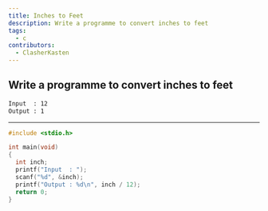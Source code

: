```yaml
---
title: Inches to Feet
description: Write a programme to convert inches to feet
tags:
  - c
contributors:
  - ClasherKasten
---
```


## Write a programme to convert inches to feet

```txt
Input  : 12
Output : 1
```


---

<CodeBlock>

```c
#include <stdio.h>

int main(void)
{
  int inch;
  printf("Input  : ");
  scanf("%d", &inch);
  printf("Output : %d\n", inch / 12);
  return 0;
}
```

</CodeBlock>